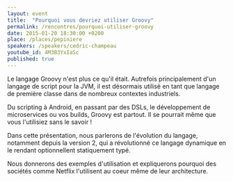 ```yaml
---
layout: event
title:  "Pourquoi vous devriez utiliser Groovy"
permalink: /rencontres/pourquoi-utiliser-groovy
date: 2015-01-20 18:30:00 +0200
place: /places/pepiniere
speakers: /speakers/cedric-champeau
youtube_id: 4M3B3YxIaSc
published: true
---
```


Le langage Groovy n'est plus ce qu'il était.
Autrefois principalement d'un langage de script pour la JVM, il est désormais utilisé en tant que langage de première classe dans de nombreux contextes industriels.

Du scripting à Android, en passant par des DSLs, le développement de microservices ou vos builds, Groovy est partout. Il se pourrait même que vous l'utilisiez sans le savoir !

Dans cette présentation, nous parlerons de l'évolution du langage, notamment depuis la version 2, qui a révolutionné ce langage dynamique en le rendant optionnellent statiquement typé.

Nous donnerons des exemples d'utilisation et expliquerons pourquoi des sociétés comme Netflix l'utilisent au coeur même de leur architecture.
